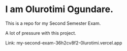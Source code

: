 # I am Olurotimi Ogundare.
This is a repo for my Second Semester Exam.

A lot of pressure with this project.

Link: my-second-exam-36h2cv8f2-0lurotimi.vercel.app
